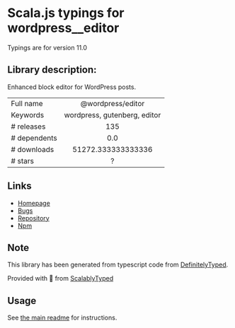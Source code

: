 
# Scala.js typings for wordpress__editor

Typings are for version 11.0

## Library description:
Enhanced block editor for WordPress posts.

|                    |                 |
| ------------------ | :-------------: |
| Full name          | @wordpress/editor |
| Keywords           | wordpress, gutenberg, editor |
| # releases         | 135 |
| # dependents       | 0.0 |
| # downloads        | 51272.333333333336 |
| # stars            | ? |

## Links
- [Homepage](https://github.com/WordPress/gutenberg/tree/HEAD/packages/editor/README.md)
- [Bugs](https://github.com/WordPress/gutenberg/issues)
- [Repository](https://github.com/WordPress/gutenberg)
- [Npm](https://www.npmjs.com/package/%40wordpress%2Feditor)
    


## Note
This library has been generated from typescript code from [DefinitelyTyped](https://definitelytyped.org).

Provided with :purple_heart: from [ScalablyTyped](https://github.com/oyvindberg/ScalablyTyped)

## Usage
See [the main readme](../../readme.md) for instructions.


